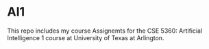 # AI1
This repo includes my course Assignemts for the CSE 5360: Artificial Intelligence 1 course at University of Texas at Arlington.
